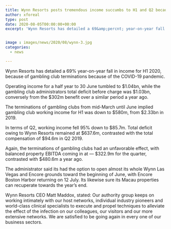 ```yaml
---
title: Wynn Resorts posts tremendous income succumbs to H1 and Q2 because of gambling club terminations
author: xforeal 
type: post
date: 2020-08-05T00:00:00+00:00
excerpt: 'Wynn Resorts has detailed a 69&amp;percnt; year-on-year fall in income for H1 2020, because of gambling club terminations because of the COVID-19 pandemic '


image : images/news/2020/08/wynn-3.jpg
categories:
  - news

---
```

Wynn Resorts has detailed a 69&percnt; year-on-year fall in income for H1 2020, because of gambling club terminations because of the COVID-19 pandemic. 

Operating income for a half year to 30 June tumbled to $1.04bn, while the gambling club administrators total deficit before charge was $1.03bn, conversely from the $302m benefit over a similar period a year ago. 

The terminations of gambling clubs from mid-March until June implied gambling club working income for H1 was down to $580m, from $2.33bn in 2019. 

In terms of Q2, working income fell 95&percnt; down to $85.7m. Total deficit owing to Wynn Resorts remained at $637.6m, contrasted with the total compensation of $94.6m in Q2 2019. 

Again, the terminations of gambling clubs had an unfavorable effect, with balanced property EBITDA coming in at &#8212; $322.9m for the quarter, contrasted with $480.6m a year ago. 

The administrator said its had the option to open almost its whole Wynn Las Vegas and Encore grounds toward the beginning of June, with Encore Boston Harbor returning on 12 July. Its likewise sure its Macau properties can recuperate towards the year&#8217;s end. 

Wynn Resorts CEO Matt Maddox, stated: Our authority group keeps on working intimately with our host networks, individual industry pioneers and world-class clinical specialists to execute and propel techniques to alleviate the effect of the infection on our colleagues, our visitors and our more extensive networks. We are satisfied to be going again in every one of our business sectors.